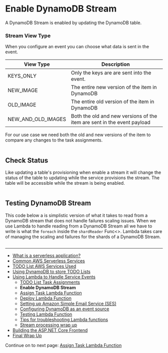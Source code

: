 # Enable DynamoDB Stream

A DynamoDB Stream is enabled by updating the DynamoDB table.

### Stream View Type

When you configure an event you can choose what data is sent in the event.

| View Type | Description |
|-|-|
|KEYS_ONLY| Only the keys are are sent into the event. |
|NEW_IMAGE| The entire new version of the item in DynamoDB |
|OLD_IMAGE| The entire old version of the item in DynamoDB |
|NEW_AND_OLD_IMAGES| Both the old and new versions of the item are sent in the event payload |

For our use case we need both the old and new versions of the item to compare any changes to the task assignments.


```cs --source-file ../Snippets/EnableDynamoDBStream.cs --project ../Snippets/Snippets.csproj --region enable_stream_status
```

## Check Status

Like updating a table's provisioning when enable a stream it will change the status of the table to updating while 
the service provisions the stream. The table will be accessible while the stream is being enabled.


```cs --source-file ../Snippets/EnableDynamoDBStream.cs --project ../Snippets/Snippets.csproj --region check_stream_status
```


## Testing DynamoDB Stream

This code below a is simplistic version of what it takes to read from a DynamoDB stream that does not
handle failures scaling issues. When we use Lambda to handle reading from a DynamoDB Stream all we have to write 
is what the `foreach` inside the `shardReader` Func<>. Lambda takes care of managing the scaling and failures 
for the shards of a DynamoDB Stream.

```cs --source-file ../Snippets/EnableDynamoDBStream.cs --project ../Snippets/Snippets.csproj --region test_stream_read
```

<!-- Generated Navigation -->
---

* [What is a serverless application?](../WhatIsServerless.md)
* [Common AWS Serverless Services](../CommonServerlessServices.md)
* [TODO List AWS Services Used](../TODOListServices.md)
* [Using DynamoDB to store TODO Lists](../DynamoDBModule/WhatIsDynamoDB.md)
* [Using Lambda to Handle Service Events](../StreamProcessing/ServiceEvents.md)
  * [TODO List Task Assignments](../StreamProcessing/TODOTaskListAssignment.md)
  * **Enable DynamoDB Stream**
  * [Assign Task Lambda Function](../StreamProcessing/LookAtLambdaFunction.md)
  * [Deploy Lambda Function](../StreamProcessing/DeployLambdaFunction.md)
  * [Setting up Amazon Simple Email Service (SES)](../StreamProcessing/SettingUpSES.md)
  * [Configuring DynamoDB as an event source](../StreamProcessing/ConfigureLambdaEventSource.md)
  * [Testing Lambda Function](../StreamProcessing/TestingLambdaFunction.md)
  * [Tips for troubleshooting Lambda functions](../StreamProcessing/TroubleshootingLambda.md)
  * [Stream processing wrap up](../StreamProcessing/StreamProcessingWrapup.md)
* [Building the ASP.NET Core Frontend](../ASP.NETCoreFrontend/TheFrontend.md)
* [Final Wrap Up](../FinalWrapup.md)

Continue on to next page: [Assign Task Lambda Function](../StreamProcessing/LookAtLambdaFunction.md)

